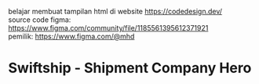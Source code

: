 belajar membuat tampilan html di website https://codedesign.dev/   
source code figma: https://www.figma.com/community/file/1185561395612371921    
pemilik: https://www.figma.com/@mhd    

# Swiftship - Shipment Company Hero
